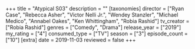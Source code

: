 +++
title = "Atypical S03"
description = ""
[taxonomies]
director = ["Ryan Case", "Rebecca Asher", "Victor Nelli Jr.", "Wendey Stanzler", "Michael Medico", "Annabel Oakes", "Ken Whittingham", "Robia Rashid"] 
tv_creator = ["Robia Rashid"]
genres = ["Comedy", "Drama"]
release_year = ["2019"]
my_rating = ["4"]
consumed_type = ["TV"]
season = ["3"]
episode_count = ["10"]
[extra]
date = 2019-11-03
reviewed = false
+++
